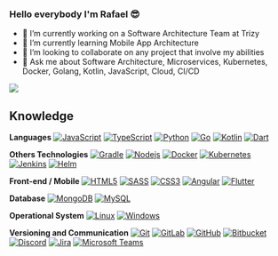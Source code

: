 ### Hello everybody I'm Rafael  :sunglasses:

- 🔭 I’m currently working on a Software Architecture Team at Trizy
- 🌱 I’m currently learning Mobile App Architecture
- 👯 I’m looking to collaborate on any project that involve my abilities
- 💬 Ask me about Software Architecture, Microservices, Kubernetes, Docker, Golang, Kotlin, JavaScript, Cloud, CI/CD 

<img align='center' src="https://github-readme-stats.vercel.app/api?username=rafamttz&show_icons=true">


## Knowledge

**Languages**
[![JavaScript](https://img.shields.io/badge/-JavaScript-black?style=flat-square&logo=javascript&link=https://github.com/rafamttz/)](https://github.com/rafamttz/)
[![TypeScript](https://img.shields.io/badge/-TypeScript-007ACC?style=flat-square&logo=typescript&link=https://github.com/rafamttz/)](https://github.com/rafamttz/)
[![Python](https://img.shields.io/badge/-Python-afd0ea?style=flat-square&logo=Python&link=https://github.com/rafamttz/)](https://github.com/rafamttz/)
[![Go](https://img.shields.io/badge/-Go-add8e6?style=flat-square&logo=Go&link=https://github.com/rafamttz/)](https://github.com/rafamttz/)
[![Kotlin](https://img.shields.io/badge/-Kotlin-0095D5?style=flat-square&logo=Kotlin&link=https://github.com/rafamttz/)](https://github.com/rafamttz/)
[![Dart](https://img.shields.io/badge/-Dart-007ACC?style=flat-square&logo=Dart&link=https://github.com/rafamttz/)](https://github.com/rafamttz/)


**Others Technologies**
[![Gradle](https://img.shields.io/badge/-Gradle-02303A?style=flat-square&logo=Gradle&link=https://github.com/rafamttz/)](https://github.com/rafamttz/)
[![Nodejs](https://img.shields.io/badge/-Nodejs-black?style=flat-square&logo=Node.js&link=https://github.com/rafamttz/)](https://github.com/rafamttz/)
[![Docker](https://img.shields.io/badge/-Docker-black?style=flat-square&logo=docker&link=https://github.com/rafamttz/)](https://github.com/rafamttz/)
[![Kubernetes](https://img.shields.io/badge/-Kubernetes-add8e6?style=flat-square&logo=Kubernetes&link=https://github.com/rafamttz/)](https://github.com/rafamttz/)
[![Jenkins](https://img.shields.io/badge/-Jenkins-696969?style=flat-square&logo=Jenkins&link=https://github.com/rafamttz/)](https://github.com/rafamttz/)
[![Helm](https://img.shields.io/badge/-Helm-277A9F?style=flat-square&logo=Helm&link=https://github.com/rafamttz/)](https://github.com/rafamttz/)


**Front-end / Mobile**
[![HTML5](https://img.shields.io/badge/-HTML5-E34F26?style=flat-square&logo=html5&logoColor=white&link=https://github.com/rafamttz/)](https://github.com/rafamttz/)
[![SASS](https://img.shields.io/badge/-SASS-ed9ac2?style=flat-square&logo=sass)](https://github.com/rafamttz/)
[![CSS3](https://img.shields.io/badge/-CSS3-1572B6?style=flat-square&logo=css3&link=https://github.com/rafamttz/)](https://github.com/rafamttz/)
[![Angular](https://img.shields.io/badge/-Angular-DD0031?style=flat-square&logo=Angular&link=https://github.com/rafamttz/)](https://github.com/rafamttz/)
[![Flutter](https://img.shields.io/badge/-Flutter-02569B?style=flat-square&logo=Flutter&link=https://github.com/rafamttz/)](https://github.com/rafamttz/)


**Database**
[![MongoDB](https://img.shields.io/badge/-MongoDB-black?style=flat-square&logo=mongodb&link=https://github.com/rafamttz/)](https://github.com/rafamttz/)
[![MySQL](https://img.shields.io/badge/-MySQL-a0c4db?style=flat-square&logo=mysql&link=https://github.com/rafamttz/)](https://github.com/rafamttz/)


**Operational System**
[![Linux](https://img.shields.io/badge/-Linux-333333?style=flat-square&logo=Linux&link=https://github.com/rafamttz/)](https://github.com/rafamttz/)
[![Windows](https://img.shields.io/badge/-Windows-0078D6?style=flat-square&logo=Windows&link=https://github.com/rafamttz/)](https://github.com/rafamttz/)


**Versioning and Communication**
[![Git](https://img.shields.io/badge/-Git-black?style=flat-square&logo=git&link=https://github.com/rafamttz/)](https://github.com/rafamttz/)
[![GitLab](https://img.shields.io/badge/-GitLab-FCA121?style=flat-square&logo=gitlab&link=https://github.com/rafamttz/)](https://github.com/rafamttz/)
[![GitHub](https://img.shields.io/badge/-GitHub-181717?style=flat-square&logo=github&link=https://github.com/rafamttz/)](https://github.com/rafamttz/)
[![Bitbucket](https://img.shields.io/badge/-Bitbucket-0052CC?style=flat-square&logo=bitbucket&link=https://github.com/rafamttz/)](https://github.com/rafamttz/)
[![Discord](https://img.shields.io/badge/-Discord-000000?style=flat-square&logo=Discord&link=https://github.com/rafamttz/)](https://github.com/rafamttz/)
[![Jira](https://img.shields.io/badge/-Jira-0052CC?style=flat-square&logo=Jira&link=https://github.com/rafamttz/)](https://github.com/rafamttz/)
[![Microsoft Teams](https://img.shields.io/badge/-MicrosoftTeams-6264A7?style=flat-square&logo=MicrosoftTeams&link=https://github.com/rafamttz/)](https://github.com/rafamttz/)

